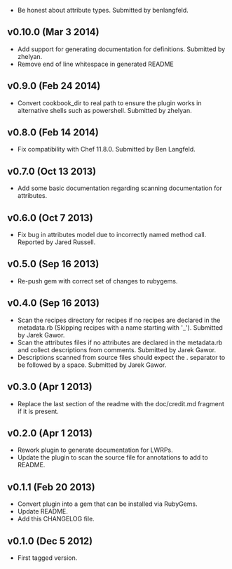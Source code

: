 * Be honest about attribute types. Submitted by benlangfeld.

v0.10.0 (Mar 3 2014)
--------------------

* Add support for generating documentation for definitions. Submitted by zhelyan.
* Remove end of line whitespace in generated README

v0.9.0 (Feb 24 2014)
--------------------

* Convert cookbook_dir to real path to ensure the plugin works in alternative shells such as powershell. Submitted by zhelyan.

v0.8.0 (Feb 14 2014)
--------------------

* Fix compatibility with Chef 11.8.0. Submitted by Ben Langfeld.

v0.7.0 (Oct 13 2013)
--------------------

* Add some basic documentation regarding scanning documentation for attributes.

v0.6.0  (Oct 7 2013)
--------------------

* Fix bug in attributes model due to incorrectly named method call. Reported by Jared Russell.

v0.5.0 (Sep 16 2013)
--------------------

* Re-push gem with correct set of changes to rubygems.

v0.4.0 (Sep 16 2013)
--------------------

* Scan the recipes directory for recipes if no recipes are declared in the metadata.rb (Skipping recipes with a name starting with '_'). Submitted by Jarek Gawor.
* Scan the attributes files if no attributes are declared in the metadata.rb and collect descriptions from comments. Submitted by Jarek Gawor.
* Descriptions scanned from source files should expect the . separator to be followed by a space. Submitted by Jarek Gawor.

v0.3.0 (Apr 1 2013)
--------------------

* Replace the last section of the readme with the doc/credit.md fragment if it is present.

v0.2.0 (Apr 1 2013)
--------------------

* Rework plugin to generate documentation for LWRPs.
* Update the plugin to scan the source file for annotations to add to README.

v0.1.1 (Feb 20 2013)
--------------------

* Convert plugin into a gem that can be installed via RubyGems.
* Update README.
* Add this CHANGELOG file.

v0.1.0 (Dec 5 2012)
-------------------

* First tagged version.
